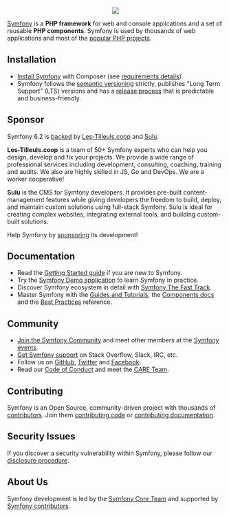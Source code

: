 <p align="center"><a href="https://symfony.com" target="_blank">
    <img src="https://symfony.com/logos/symfony_black_02.svg">
</a></p>

[Symfony][1] is a **PHP framework** for web and console applications and a set
of reusable **PHP components**. Symfony is used by thousands of web
applications and most of the [popular PHP projects][2].

Installation
------------

* [Install Symfony][4] with Composer (see [requirements details][3]).
* Symfony follows the [semantic versioning][5] strictly, publishes "Long Term
  Support" (LTS) versions and has a [release process][6] that is predictable and
  business-friendly.

Sponsor
-------

Symfony 6.2 is [backed][27] by [Les-Tilleuls.coop][28] and [Sulu][29].

**Les-Tilleuls.coop** is a team of 50+ Symfony experts who can help you design,
develop and fix your projects. We provide a wide range of professional services
including development, consulting, coaching, training and audits. We also are
highly skilled in JS, Go and DevOps. We are a worker cooperative!

**Sulu** is the CMS for Symfony developers. It provides pre-built content-management
features while giving developers the freedom to build, deploy, and maintain
custom solutions using full-stack Symfony. Sulu is ideal for creating complex
websites, integrating external tools, and building custom-built solutions.

Help Symfony by [sponsoring][30] its development!

Documentation
-------------

* Read the [Getting Started guide][7] if you are new to Symfony.
* Try the [Symfony Demo application][23] to learn Symfony in practice.
* Discover Symfony ecosystem in detail with [Symfony The Fast Track][26].
* Master Symfony with the [Guides and Tutorials][8], the [Components docs][9]
  and the [Best Practices][10] reference.

Community
---------

* [Join the Symfony Community][11] and meet other members at the [Symfony events][12].
* [Get Symfony support][13] on Stack Overflow, Slack, IRC, etc.
* Follow us on [GitHub][14], [Twitter][15] and [Facebook][16].
* Read our [Code of Conduct][24] and meet the [CARE Team][25].

Contributing
------------

Symfony is an Open Source, community-driven project with thousands of
[contributors][19]. Join them [contributing code][17] or [contributing documentation][18].

Security Issues
---------------

If you discover a security vulnerability within Symfony, please follow our
[disclosure procedure][20].

About Us
--------

Symfony development is led by the [Symfony Core Team][22]
and supported by [Symfony contributors][19].

[1]: https://symfony.com
[2]: https://symfony.com/projects
[3]: https://symfony.com/doc/current/reference/requirements.html
[4]: https://symfony.com/doc/current/setup.html
[5]: https://semver.org
[6]: https://symfony.com/doc/current/contributing/community/releases.html
[7]: https://symfony.com/doc/current/page_creation.html
[8]: https://symfony.com/doc/current/index.html
[9]: https://symfony.com/doc/current/components/index.html
[10]: https://symfony.com/doc/current/best_practices/index.html
[11]: https://symfony.com/community
[12]: https://symfony.com/events/
[13]: https://symfony.com/support
[14]: https://github.com/symfony
[15]: https://twitter.com/symfony
[16]: https://www.facebook.com/SymfonyFramework/
[17]: https://symfony.com/doc/current/contributing/code/index.html
[18]: https://symfony.com/doc/current/contributing/documentation/index.html
[19]: https://symfony.com/contributors
[20]: https://symfony.com/security
[22]: https://symfony.com/doc/current/contributing/code/core_team.html
[23]: https://github.com/symfony/symfony-demo
[24]: https://symfony.com/coc
[25]: https://symfony.com/doc/current/contributing/code_of_conduct/care_team.html
[26]: https://symfony.com/book
[27]: https://symfony.com/backers
[28]: https://les-tilleuls.coop/
[29]: https://sulu.io/
[30]: https://symfony.com/sponsor
